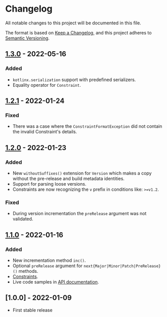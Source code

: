 # Changelog
All notable changes to this project will be documented in this file.

The format is based on [Keep a Changelog](https://keepachangelog.com/en/1.0.0/),
and this project adheres to [Semantic Versioning](https://semver.org/spec/v2.0.0.html).

## [1.3.0] - 2022-05-16
### Added
- `kotlinx.serialization` support with predefined serializers.
- Equality operator for `Constraint`.

## [1.2.1] - 2022-01-24
### Fixed
- There was a case where the `ConstraintFormatException` did not contain the invalid Constraint's details.

## [1.2.0] - 2022-01-23
### Added
- New `withoutSuffixes()` extension for `Version` which makes a copy without the pre-release and build metadata identities.
- Support for parsing loose versions.
- Constraints are now recognizing the `v` prefix in conditions like: `>=v1.2`.

### Fixed
- During version incrementation the `preRelease` argument was not validated.

## [1.1.0] - 2022-01-16
### Added
- New incrementation method `inc()`.
- Optional `preRelease` argument for `next{Major|Minor|Patch|PreRelease}()` methods.
- [Constraints](https://github.com/z4kn4fein/kotlin-semver#constraints).
- Live code samples in [API documentation](https://z4kn4fein.github.io/kotlin-semver/).

## [1.0.0] - 2022-01-09
- First stable release

[1.3.0]: https://github.com/z4kn4fein/kotlin-semver/compare/1.2.1...1.3.0
[1.2.1]: https://github.com/z4kn4fein/kotlin-semver/compare/1.2.0...1.2.1
[1.2.0]: https://github.com/z4kn4fein/kotlin-semver/compare/1.1.0...1.2.0
[1.1.0]: https://github.com/z4kn4fein/kotlin-semver/compare/1.0.0...1.1.0
